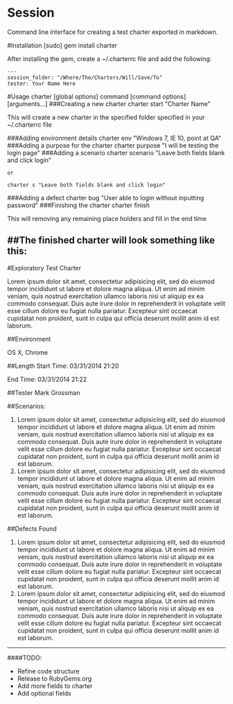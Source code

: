 Session
=======

Command line interface for creating a test charter exported in markdown.

#Installation
 	[sudo] gem install charter
 	
After installing the gem, create a ~/.charterrc file and add the following:
	
	---
	session_folder: "/Where/The/Charters/Will/Save/To"
	tester: Your Name Here
#Usage
	charter [global options] command [command options] [arguments...]
###Creating a new charter
	charter start "Charter Name"
	
This will create a new charter in the specified folder specified in your ~/.charterrc file

###Adding environment details
	charter env "Windows 7, IE 10, point at QA"
###Adding a purpose for the charter
	charter purpose "I will be testing the login page"
###Adding a scenario
	charter scenario "Leave both fields blank and click login"
	
	or
	
	charter s "Leave both fields blank and click login"
###Adding a defect 
	charter bug "User able to login without inputting password"
###Finishing the charter
	charter finish

This will removing any remaining place holders and fill in the end time

##The finished charter will look something like this:
---

#Exploratory Test Charter

Lorem ipsum dolor sit amet, consectetur adipisicing elit, sed do eiusmod tempor incididunt ut labore et dolore magna aliqua. Ut enim ad minim veniam, quis nostrud exercitation ullamco laboris nisi ut aliquip ex ea commodo consequat. Duis aute irure dolor in reprehenderit in voluptate velit esse cillum dolore eu fugiat nulla pariatur. Excepteur sint occaecat cupidatat non proident, sunt in culpa qui officia deserunt mollit anim id est laborum.

##Environment

OS X, Chrome

##Length
Start Time: 03/31/2014 21:20  

End Time: 03/31/2014 21:22

##Tester
Mark Grossman

##Scenarios:
1. Lorem ipsum dolor sit amet, consectetur adipisicing elit, sed do eiusmod tempor incididunt ut labore et dolore magna aliqua. Ut enim ad minim veniam, quis nostrud exercitation ullamco laboris nisi ut aliquip ex ea commodo consequat. Duis aute irure dolor in reprehenderit in voluptate velit esse cillum dolore eu fugiat nulla pariatur. Excepteur sint occaecat cupidatat non proident, sunt in culpa qui officia deserunt mollit anim id est laborum.  
1. Lorem ipsum dolor sit amet, consectetur adipisicing elit, sed do eiusmod tempor incididunt ut labore et dolore magna aliqua. Ut enim ad minim veniam, quis nostrud exercitation ullamco laboris nisi ut aliquip ex ea commodo consequat. Duis aute irure dolor in reprehenderit in voluptate velit esse cillum dolore eu fugiat nulla pariatur. Excepteur sint occaecat cupidatat non proident, sunt in culpa qui officia deserunt mollit anim id est laborum.  


##Defects Found
1. Lorem ipsum dolor sit amet, consectetur adipisicing elit, sed do eiusmod tempor incididunt ut labore et dolore magna aliqua. Ut enim ad minim veniam, quis nostrud exercitation ullamco laboris nisi ut aliquip ex ea commodo consequat. Duis aute irure dolor in reprehenderit in voluptate velit esse cillum dolore eu fugiat nulla pariatur. Excepteur sint occaecat cupidatat non proident, sunt in culpa qui officia deserunt mollit anim id est laborum.  
1. Lorem ipsum dolor sit amet, consectetur adipisicing elit, sed do eiusmod tempor incididunt ut labore et dolore magna aliqua. Ut enim ad minim veniam, quis nostrud exercitation ullamco laboris nisi ut aliquip ex ea commodo consequat. Duis aute irure dolor in reprehenderit in voluptate velit esse cillum dolore eu fugiat nulla pariatur. Excepteur sint occaecat cupidatat non proident, sunt in culpa qui officia deserunt mollit anim id est laborum.  

---

####TODO:
  - Refine code structure
  - Release to RubyGems.org
  - Add more fields to charter
  - Add optional fields